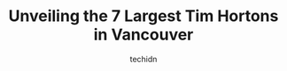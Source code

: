 ---
layout: ampstory
image: https://i0.wp.com/www.auto.or.id/wp-content/uploads/2023/06/tim-hortons-0-vancouver-1686322294.jpeg?resize=640,853
author: techidn
featured: false
description: Vancouver, British Columbia, Canada is a haven for Tim Hortons enthusiasts, boasting an impressive array of 7 top-notch establishments. Whether youre a seasoned connoisseur or simply curiou
title: Unveiling the 7 Largest Tim Hortons in Vancouver
cover:
   title: Unveiling the 7 Largest Tim Hortons in Vancouver
   subtitle: AUTO.OR.ID
   background: https://www.auto.or.id/wp-content/uploads/2023/06/tim-hortons-0-vancouver-1686322294.jpeg

pages: 
 - layout: thirds
   top: <h1>#1 Tim Hortons</h1>
   bottom: "<p>Nice little eatery within downtown Vancouver area. Close to many apartment residence and office.The staff are friendly and helpful.  Not many seat are available during ru</p>"
   background: https://www.auto.or.id/wp-content/uploads/2023/06/tim-hortons-1-vancouver-1686322296.jpeg
   backgroundblur: true
 - layout: thirds
   top: <h1>#2 Tim Hortons</h1>
   bottom: "<p>200 Burrard St, Vancouver, BC V6C 3L6, Canada</p>"
   background: https://www.auto.or.id/wp-content/uploads/2023/06/tim-hortons-2-vancouver-1686322296.jpeg
   cta:
      link: https://www.auto.or.id/unveiling-the-7-largest-tim-hortons-in-vancouver/
      text: Unveiling the 7 Largest Tim Hortons in Vancouver
 - layout: thirds
   top: <h1>#3 Tim Hortons</h1>
   bottom: "<p>607 Dunsmuir St, Vancouver, BC V6B 1Y7, Canada</p>"
   background: https://images.unsplash.com/photo-1632338940262-084177a4dd21?ixlib=rb-4.0.3&ixid=MnwxMjA3fDB8MHxwaG90by1wYWdlfHx8fGVufDB8fHx8&auto=format&fit=crop&w=640&h=853&q=80
   cta:
      link: https://www.auto.or.id/unveiling-the-7-largest-tim-hortons-in-vancouver/
      text: Unveiling the 7 Largest Tim Hortons in Vancouver
 - layout: thirds
   top: <h1>#4 Tim Hortons</h1>
   bottom: "<p>206 Keefer St, Vancouver, BC V6A 1X6, Canada</p>"
   background: https://images.unsplash.com/photo-1492144534655-ae79c964c9d7?ixlib=rb-4.0.3&ixid=MnwxMjA3fDB8MHxwaG90by1wYWdlfHx8fGVufDB8fHx8&auto=format&fit=crop&w=640&h=853&q=80
   cta:
      link: https://www.auto.or.id/unveiling-the-7-largest-tim-hortons-in-vancouver/
      text: Unveiling the 7 Largest Tim Hortons in Vancouver
 - layout: thirds
   top: <h1>#5 Tim Hortons</h1>
   bottom: "<p>750 W Pender St Unit 104, Vancouver, BC V6C 2T7, Canada</p>"
   background: https://images.unsplash.com/photo-1610475426780-97170243d2c7?ixlib=rb-4.0.3&ixid=MnwxMjA3fDB8MHxwaG90by1wYWdlfHx8fGVufDB8fHx8&auto=format&fit=crop&w=640&h=853&q=80
   cta:
      link: https://www.auto.or.id/unveiling-the-7-largest-tim-hortons-in-vancouver/
      text: Unveiling the 7 Largest Tim Hortons in Vancouver
 - layout: thirds
   top: <h1>#6 Tim Hortons</h1>
   bottom: "<p>555 W Hastings St Unit 6, Vancouver, BC V6B 5K3, Canada</p>"
   background: https://images.unsplash.com/photo-1532581140115-3e355d1ed1de?ixlib=rb-4.0.3&ixid=MnwxMjA3fDB8MHxwaG90by1wYWdlfHx8fGVufDB8fHx8&auto=format&fit=crop&w=640&h=853&q=80
   cta:
      link: https://www.auto.or.id/unveiling-the-7-largest-tim-hortons-in-vancouver/
      text: Unveiling the 7 Largest Tim Hortons in Vancouver
 - layout: thirds
   top: <h1>#7 Tim Hortons</h1>
   bottom: "<p>947 Hornby St, Vancouver, BC V6Z 1V3, Canada</p>"
   background: https://images.unsplash.com/photo-1629935643068-f5b616b00655?ixlib=rb-4.0.3&ixid=MnwxMjA3fDB8MHxwaG90by1wYWdlfHx8fGVufDB8fHx8&auto=format&fit=crop&w=640&h=853&q=80
   cta:
      link: https://www.auto.or.id/unveiling-the-7-largest-tim-hortons-in-vancouver/
      text: Unveiling the 7 Largest Tim Hortons in Vancouver
 - layout: thirds
   middle: Continue reading...
   background: https://images.unsplash.com/photo-1639928846512-d22a0738138a?ixlib=rb-4.0.3&ixid=MnwxMjA3fDB8MHxwaG90by1wYWdlfHx8fGVufDB8fHx8&auto=format&fit=crop&w=640&h=853&q=80
   cta:
      link: https://www.auto.or.id/unveiling-the-7-largest-tim-hortons-in-vancouver/
      text: Unveiling the 7 Largest Tim Hortons in Vancouver

---